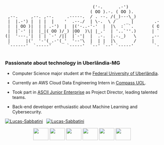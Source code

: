 <div align="center">
  
<pre>

                                  ('-.      .-')                     ('-.         .-') _               .-') _    
                                 ( OO ).-. ( OO ).                  ( OO ).-.    ( OO ) )             (  OO) )   
 ,--.     ,--. ,--.     .-----.  / . --. /(_)---\_)           ,--.  / . --. /,--./ ,--,'  .-'),-----. /     '._  
 |  |.-') |  | |  |    '  .--./  | \-.  \ /    _ |        .-')| ,|  | \-.  \ |   \ |  |\ ( OO'  .-.  '|'--...__) 
 |  | OO )|  | | .-')  |  |('-..-'-'  |  |\  :` `.       ( OO |(_|.-'-'  |  ||    \|  | )/   |  | |  |'--.  .--' 
 |  |`-' ||  |_|( OO )/_) |OO  )\| |_.'  | '..`''.)      | `-'|  | \| |_.'  ||  .     |/ \_) |  |\|  |   |  |    
(|  '---.'|  | | `-' /||  |`-'|  |  .-.  |.-._)   \      ,--. |  |  |  .-.  ||  |\    |    \ |  | |  |   |  |    
 |      |('  '-'(_.-'(_'  '--'\  |  | |  |\       /      |  '-'  /  |  | |  ||  | \   |     `'  '-'  '   |  |    
 `------'  `-----'      `-----'  `--' `--' `-----'        `-----'   `--' `--'`--'  `--'       `-----'    `--'    

</pre>
</div>

### Passionate about technology in Uberlândia-MG</h3>

- Computer Science major student at the [Federal University of Uberlândia](https://ufu.br/).
  
- Currently an AWS Cloud Data Engineering Intern in [Compass UOL](https://compass.uol/en/home/).

- Took part in [ASCII Junior Enterprise](https://asciiej.com.br) as Project Director, leading talented teams.

- Back-end developer enthusiastic about Machine Learning and Cybersecurity.

[![Lucas-Sabbatini](https://github-readme-stats.vercel.app/api?username=Lucas-Sabbatini&theme=default)](https://github.com/anuraghazra/github-readme-stats) &nbsp;
[![Lucas-Sabbatini](https://github-readme-stats.vercel.app/api/top-langs/?username=Lucas-Sabbatini&hide=html&layout=compact&theme=default)](https://github.com/anuraghazra/github-readme-stats)

<div align="center">
<img height="40" width="50" src="https://cdn.jsdelivr.net/gh/devicons/devicon@latest/icons/java/java-original.svg" />
<img height="40" width="50" src="https://cdn.jsdelivr.net/gh/devicons/devicon@latest/icons/kotlin/kotlin-original.svg" />
<img height="40" width="50" src="https://cdn.jsdelivr.net/gh/devicons/devicon@latest/icons/react/react-original.svg" />
<img height="40" width="50" src="https://cdn.jsdelivr.net/gh/devicons/devicon@latest/icons/postgresql/postgresql-original.svg" />
<img height="40" width="50" src="https://cdn.jsdelivr.net/gh/devicons/devicon@latest/icons/python/python-original.svg" />
<img height="40" width="50" src="https://cdn.jsdelivr.net/gh/devicons/devicon@latest/icons/amazonwebservices/amazonwebservices-original-wordmark.svg" />
</div>   
